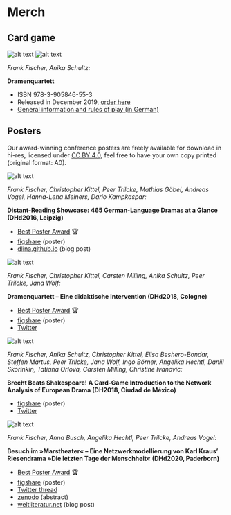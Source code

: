 # Merch

## Card game

![alt text](http://www.etkbooks.com/wp-content/uploads/9783905846553_front.jpg)
![alt text](http://www.etkbooks.com/wp-content/uploads/9783905846553_back.jpg)

*Frank Fischer, Anika Schultz:*

**Dramenquartett**

* ISBN 978-3-905846-55-3
* Released in December 2019, [order here](http://www.etkbooks.com/dramenquartett/)
* [General information and rules of play (in German)](https://dramenquartett.github.io/)

## Posters

Our award-winning conference posters are freely available for download in hi-res, licensed under [CC BY 4.0](https://creativecommons.org/licenses/by/4.0/), feel free to have your own copy printed (original format: A0).

![alt text](https://lehkost.github.io/posters/distant-reading-showcase-dhd2016.jpg)

*Frank Fischer, Christopher Kittel, Peer Trilcke, Mathias Göbel, Andreas Vogel, Hanna-Lena Meiners, Dario Kampkaspar:*

**Distant-Reading Showcase: 465 German-Language Dramas at a Glance (DHd2016, Leipzig)**

* [Best Poster Award](http://dig-hum.de/gewinner-des-posterawards-2016) 🏆
* [figshare](https://doi.org/10.6084/m9.figshare.3101203) (poster)
* [dlina.github.io](https://dlina.github.io/Distant-Reading-Showcase-Poster-DHd2016-Leipzig/) (blog post)


![alt text](https://lehkost.github.io/posters/dramenquartett-dhd2018.jpg)

*Frank Fischer, Christopher Kittel, Carsten Milling, Anika Schultz, Peer Trilcke, Jana Wolf:*

**Dramenquartett – Eine didaktische Intervention (DHd2018, Cologne)**

* [Best Poster Award](https://texperimentales.hypotheses.org/2462#Preisverleihung) 🏆
* [figshare](https://doi.org/10.6084/m9.figshare.5926363) (poster)
* [Twitter](https://twitter.com/umblaetterer/status/969219085585313792)


![alt text](https://lehkost.github.io/posters/brecht-beats-shakespeare-dh2018.jpg)

*Frank Fischer, Anika Schultz, Christopher Kittel, Elisa Beshero-Bondar, Steffen Martus, Peer Trilcke, Jana Wolf, Ingo Börner, Angelika Hechtl, Daniil Skorinkin, Tatiana Orlova, Carsten Milling, Christine Ivanovic:*

**Brecht Beats Shakespeare! A Card-Game Introduction to the Network Analysis of European Drama (DH2018, Ciudad de México)**

* [figshare](https://doi.org/10.6084/m9.figshare.6667424) (poster)
* [Twitter](https://twitter.com/umblaetterer/status/1012048790730223621)

![alt text](https://lehkost.github.io/posters/marstheater-dhd2020.jpg)

*Frank Fischer, Anna Busch, Angelika Hechtl, Peer Trilcke, Andreas Vogel:*

**Besuch im »Marstheater« – Eine Netzwerkmodellierung von Karl Kraus’ Riesendrama »Die letzten Tage der Menschheit« (DHd2020, Paderborn)**

* [Best Poster Award](https://dig-hum.de/dhd-awards) 🏆
* [figshare](https://doi.org/10.6084/m9.figshare.11917902) (poster)
* [Twitter thread](https://twitter.com/umblaetterer/status/1235556225128886277)
* [zenodo](https://zenodo.org/record/3666690/preview/2020_DHd_BookOfAbstracts-web.pdf#page=280) (abstract)
* [weltliteratur.net](https://weltliteratur.net/theatre-on-mars/) (blog post)
